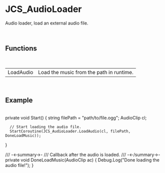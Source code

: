 <div id="content-header">
  <h1>JCS_AudioLoader</h1>
</div>

<p>
  Audio loader, load an external audio file.
</p>


<br/>
<h2>Functions</h2>
<br/>

<table>
  <tr>
    <td>LoadAudio</td>
    <td>Load the music from the path in runtime.</td>
  </tr>
</table>


<br/>
<h2>Example</h2>
<br/>

<div class="code-block">
  private void Start()
  {
      string filePath = "path/to/file.ogg";
      AudioClip cl;
  
      // Start loading the audio file.
      StartCoroutine(JCS_AudioLoader.LoadAudio(cl, filePath, DoneLoadMusic));
  }

  /// -<-summary->-
  /// Callback after the audio is loaded.
  /// -<-/summary->-
  private void DoneLoadMusic(AudioClip ac)
  {
      Debug.Log("Done loading the audio file!");
  }

</div>
